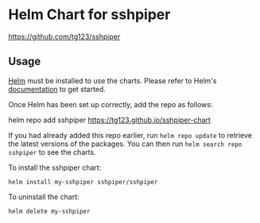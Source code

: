 # Helm Chart for sshpiper

<https://github.com/tg123/sshpiper>

## Usage

[Helm](https://helm.sh) must be installed to use the charts.  Please refer to
Helm's [documentation](https://helm.sh/docs) to get started.

Once Helm has been set up correctly, add the repo as follows:

  helm repo add sshpiper https://tg123.github.io/sshpiper-chart

If you had already added this repo earlier, run `helm repo update` to retrieve
the latest versions of the packages.  You can then run `helm search repo
sshpiper` to see the charts.

To install the sshpiper chart:

    helm install my-sshpiper sshpiper/sshpiper

To uninstall the chart:

    helm delete my-sshpiper